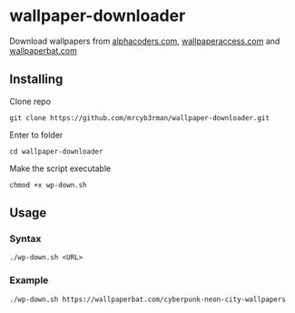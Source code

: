 # wallpaper-downloader

Download wallpapers from [alphacoders.com](https://alphacoders.com/), [wallpaperaccess.com](https://wallpaperaccess.com) and [wallpaperbat.com](https://wallpaperbat.com)

## Installing

Clone repo
```
git clone https://github.com/mrcyb3rman/wallpaper-downloader.git
```

Enter to folder
```
cd wallpaper-downloader
```

Make the script executable
```
chmod +x wp-down.sh
```

## Usage

### Syntax

```
./wp-down.sh <URL>
```

### Example

```
./wp-down.sh https://wallpaperbat.com/cyberpunk-neon-city-wallpapers
```
